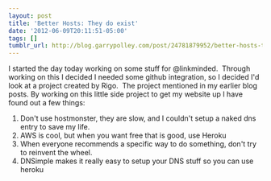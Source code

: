```yaml
---
layout: post
title: 'Better Hosts: They do exist'
date: '2012-06-09T20:11:51-05:00'
tags: []
tumblr_url: http://blog.garrypolley.com/post/24781879952/better-hosts-they-do-exist
---
```

I started the day today working on some stuff for @linkminded.  Through working on this I decided I needed some github integration, so I decided I'd look at a project created by Rigo.  The project mentioned in my earlier blog posts.
By working on this little side project to get my website up I have found out a few things:
1) Don't use hostmonster, they are slow, and I couldn't setup a naked dns entry to save my life.
2) AWS is cool, but when you want free that is good, use Heroku
3) When everyone recommends a specific way to do something, don't try to reinvent the wheel.  
4) DNSimple makes it really easy to setup your DNS stuff so you can use heroku
